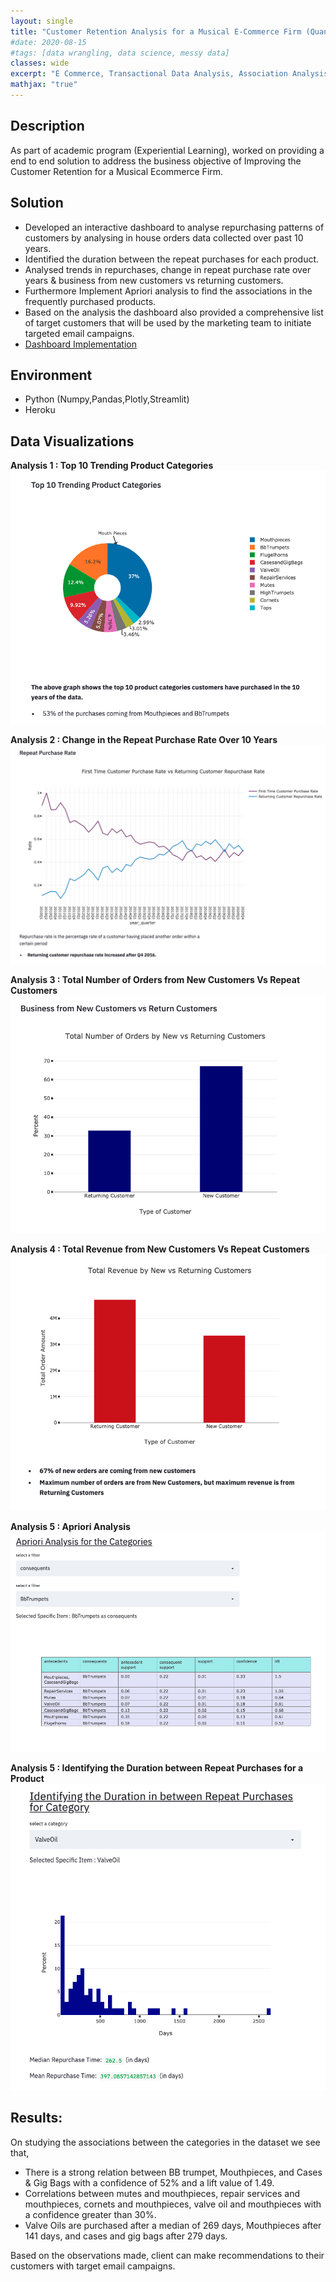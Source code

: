 ```yaml
---
layout: single
title: "Customer Retention Analysis for a Musical E-Commerce Firm (Quantum Analytica - Experential Learning)"
#date: 2020-08-15
#tags: [data wrangling, data science, messy data]
classes: wide
excerpt: "E Commerce, Transactional Data Analysis, Association Analysis,Dashboard Visualizations"
mathjax: "true"
---
```

## Description
As part of academic program (Experiential Learning), worked on providing a end to end solution to address the business objective of Improving the Customer Retention for a Musical Ecommerce Firm.

## Solution
- Developed an interactive dashboard to analyse repurchasing patterns of customers by analysing in house orders data collected over past 10 years.<br>
- Identified the duration between the repeat purchases for each product.<br>
- Analysed trends in repurchases, change in repeat purchase rate over years & business from new customers vs returning customers.
- Furthermore Implement Apriori analysis to find the associations in the frequently purchased products.<br>
- Based on the analysis the dashboard also provided a comprehensive list of target customers that will be used by the marketing team to initiate targeted email campaigns.<br>
- <a href='https://acb-dashboard.herokuapp.com/'>Dashboard Implementation </a>

## Environment
- Python (Numpy,Pandas,Plotly,Streamlit)
- Heroku

## Data Visualizations

**Analysis 1 : Top 10 Trending Product Categories** <br>
![EDA1](/images/acb/1.png)

**Analysis 2 : Change in the Repeat Purchase Rate Over 10 Years** <br>
![EDA2](/images/acb/2.png)

**Analysis 3 : Total Number of Orders from New Customers Vs Repeat Customers** <br>
![EDA3](/images/acb/3.png)

**Analysis 4 : Total Revenue from New Customers Vs Repeat Customers** <br>
![EDA4](/images/acb/4.png)

**Analysis 5 : Apriori Analysis** <br>
![EDA5](/images/acb/5.png)

**Analysis 5 : Identifying the Duration between Repeat Purchases for a Product** <br>
![EDA6](/images/acb/6.png)

## Results:
On studying the associations between the categories in the dataset we see that,
- There is a strong relation between BB trumpet, Mouthpieces, and Cases & Gig Bags with a confidence of 52% and a lift value of 1.49.
- Correlations between mutes and mouthpieces, repair services and mouthpieces, cornets and mouthpieces, valve oil and mouthpieces with a confidence greater than 30%.
- Valve Oils are purchased after a median of 269 days, Mouthpieces after 141 days, and cases and gig bags after 279 days.

Based on the observations made, client can make recommendations to their customers with target email campaigns.
